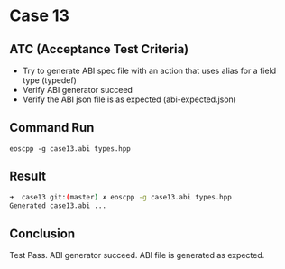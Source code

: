 # Case 13

## ATC (Acceptance Test Criteria)
- Try to generate ABI spec file with an action that uses alias for a field type (typedef)
- Verify ABI generator succeed
- Verify the ABI json file is as expected (abi-expected.json)

## Command Run
```
eoscpp -g case13.abi types.hpp
```

## Result
```bash
➜  case13 git:(master) ✗ eoscpp -g case13.abi types.hpp 
Generated case13.abi ...
```

## Conclusion
Test Pass.
ABI generator succeed.
ABI file is generated as expected.
